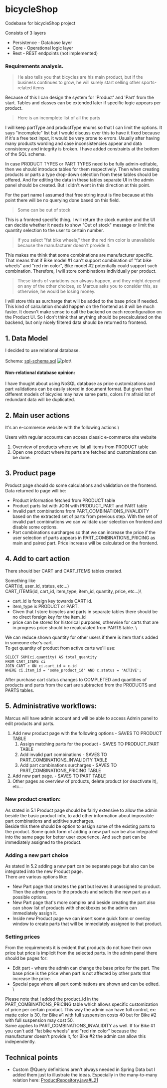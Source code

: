 # bicycleShop
Codebase for bicycleShop project

Consists of 3 layers
- Persistence - Database layer
- Core - Operational logic layer
- Rest - REST endpoints (not implemented)
                              
### Requirements analysis.

> He also tells you that bicycles are his main product, but if the business continues to grow, he will surely start selling other sports-related items

Because of this I can design the system for 'Product' and 'Part' from the start.
Tables and classes can be extended later if specific logic appears per product.                                                                                

> Here is an incomplete list of all the parts

I will keep partType and productType enums so that I can limit the options. 
It says "incomplete" list but I would discuss over this to have it fixed because if it's a free text input, it would be very prone to errors.
Usually after having many products wording and case inconsistencies appear and data consistency and integrity is broken.
I have added constraints at the bottom of the SQL schema.

In case PRODUCT TYPES or PART TYPES need to be fully admin-editable, then we should introduce tables for them respectively.
Then when creating products or parts a type drop-down selection from these tables should be offered. And for editing the data in these tables separate UI in the admin panel
should be created. But I didn't went in this direction at this point.

For the part name I assumed that free string input is fine because at this point there will be no querying done based on this field.
       
> Some can be out of stock

This is a frontend specific thing. I will return the stock number and the UI can decide whether it needs to show "Out of stock" message 
or limit the quantity selection to the user to certain number. 
                   
> If you select "fat bike wheels," then the red rim color is unavailable because the manufacturer doesn't provide it.

This makes me think that some combinations are manufacturer specific. That means that if Bike model #1 can't support combination of "fat bike wheels" and "red rim color", 
Bike model #2 potentially could support such combination. Therefore, I will store combinations individually per product.

> These kinds of variations can always happen, and they might depend on any of the other choices, so Marcus asks you to consider this, as otherwise, he would be losing money.

I will store this as surcharge that will be added to the base price if needed. This kind of calculation should happen on the frontend as it will be much faster.
It doesn't make sense to call the backend on each reconfiguration on the Product UI. So I don't think that anything should be precalculated on the backend, but only nicely filtered data should be returned to frontend.


## 1. Data Model

I decided to use relational database.\
\
Schema: [sql-schema.sql](./bicycleShopPersistence/src/main/resources/sql-schema.sql)
![plot](./bicycleShopPersistence/src/main/resources/schemaDiagram.png)\

#### Non-relational database opinion:
I have thought about using NoSQL database as price customizations and part validations can be easily stored in document format. But given 
that different models of bicycles may have same parts, colors I'm afraid lot of redundant data will be duplicated.


## 2. Main user actions
It's an e-commerce website with the following actions.\

Users with regular accounts can access classic e-commerce site website
1. Overview of products where we list all items from PRODUCT table
2. Open one product where its parts are fetched and customizations can be done.


## 3. Product page

Product page should do some calculations and validation on the frontend.
Data returned to page will be:
- Product information fetched from PRODUCT table
- Product parts list with JOIN with PRODUCT_PART and PART table
- Invalid part combinations from PART_COMBINATIONS_INVALIDITY based on the extracted set of
parts from previous step. With the set of invalid part combinations we can validate user selection on frontend and disable some options.
- Part combinations surcharges so that we can increase the price if the user selection of parts appears in PART_COMBINATIONS_PRICING as main and paired part.
Price increase will be calculated on the frontend.

## 4. Add to cart action
There should ber CART and CART_ITEMS tables created.

Something like\
CART(id, user_id, status, etc...)\
CART_ITEMS(id, cart_id, item_type, item_id, quantity, price, etc...)\
- cart_id is foreign key towards CART id.
- item_type is PRODUCT or PART. 
- Given that I store bicycles and parts in separate tables there should be no direct foreign key for the item_id
- price can be stored for historical purposes, otherwise for carts that are in progress price should be recalculated from
PARTS table.
\

We can reduce shown quantity for other users if there is item that's added in someone else's cart.\
To get quantity of product from active carts we'll use:
```
SELECT SUM(ci.quantity) AS total_quantity
FROM CART_ITEMS ci
JOIN CART c ON ci.cart_id = c.id
WHERE ci.item_id = 'some_product_id' AND c.status = 'ACTIVE';
```

After purchase cart status changes to COMPLETED and quantities of products and parts from the cart are subtracted from the 
PRODUCTS and PARTS tables.

## 5. Administrative workflows:
Marcus will have admin account and will be able to access Admin panel to edit products and parts.
1. Add new product page with the following options - SAVES TO PRODUCT TABLE
    1. Assign matching parts for the product - SAVES TO PRODUCT_PART TABLE
    2. Add invalid part combinations - SAVES TO PART_COMBINATIONS_INVALIDITY TABLE
    3. Add part combinations surcharges - SAVES TO PART_COMBINATIONS_PRICING TABLE
2. Add new part page. - SAVES TO PART TABLE
3. Other pages as overview of products, delete product (or deactivate it), etc...
            

### New product creation:
As stated in 5.1 Product page should be fairly extensive to allow the admin beside the 
basic product info, to add other information about impossible part combinations and additive surcharges.\
Beside this there should be option to assign some of the existing parts to the product.
Some quick form of adding a new part can be also integrated into the same page for better user experience. And such part can
be immediately assigned to the product.

### Adding a new part choice
As stated in 5.2 adding a new part can be separate page but also can be integrated into the new Product page.\
There are various options like:
- New Part page that creates the part but leaves it unassigned to product. Then the admin goes to the products and selects the 
new part as a possible options.
- New Part page that's more complex and beside creating the part also can show list of products with checkboxes so the admin can immediately assign it.
- Inside new Product page we can insert some quick form or overlay window to create parts that will be immediately assigned to that product.

### Setting prices
From the requirements it is evident that products do not have their own price but price is implicit from the selected parts.
In the admin panel there should be pages for:
- Edit part - where the admin can change the base price for the part. The base price is the price when part is not affected by other parts that increase the price.
- Special page where all part combinations are shown and can be edited. 
\

Please note that I added the product_id in the PART_COMBINATIONS_PRICING
table which allows specific customization of price per certain product. This way the admin can have full control, ex: matte color is 30, for Bike #1 with full suspension costs 40 but for Bike #2 with full suspension may cost 50.\
Same applies to PART_COMBINATIONS_INVALIDITY as well. If for Bike #1 you can't add "fat bike wheels" and "red rim color" because the manufacturer doesn't provide it, for Bike #2 the admin can allow this independently.


## Technical points

- Custom @Query definitions aren't always needed in Spring Data but I added them just to illustrate the ideas. Especially in 
the many-to-many relation here: [ProductRepository.java#L21](./bicycleShopPersistence/src/main/java/com/aleksandar/repository/ProductRepository.java#L21)